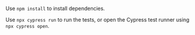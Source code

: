 Use `npm install` to install dependencies. 

Use `npx cypress run` to run the tests, or open the Cypress test runner using `npx cypress open`.